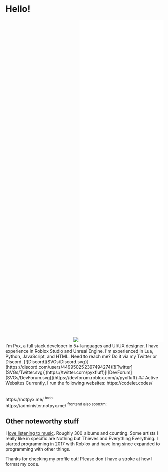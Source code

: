 # Hello!

<div align="right" width="45%">
    <img src="https://github.com/pyxfluff/pyxfluff/blob/main/pixelz.png?raw=true">
    <img src="https://raw.githubusercontent.com/pyxfluff/pyxfluff/refs/heads/main/github-metrics.svg">
</div>

<div align="left" width="55%">
    I'm Pyx, a full stack developer in 5+ languages and UI/UX designer. I have experience in Roblox Studio and Unreal Engine.
    I'm experienced in Lua, Python, JavaScript, and HTML. Need to reach me? Do it via my Twitter or Discord.
    [![Discord](SVGs/Discord.svg)](https://discord.com/users/449950252397494274)[![Twitter](SVGs/Twitter.svg)](https://twitter.com/pyxfluff)[![DevForum](SVGs/DevForum.svg)](https://devforum.roblox.com/u/pyxfluff)
    ## Active Websites
    Currently, I run the following websites:
    https://codelet.codes/ <p></p> <br>
    https://notpyx.me/ <sup>todo</sup> <br>
    https://administer.notpyx.me/ <sup>frontend also soon:tm:</sup> <br>
</div>

## Other noteworthy stuff

I [love listening to music](https://www.last.fm/user/pyxfluff). Roughly 300 albums and counting. Some artists I really like in specific are Nothing but Thieves and Everything Everything.
I started programming in 2017 with Roblox and have long since expanded to programming with other things.

Thanks for checking my profile out! Please don't have a stroke at how I format my code.